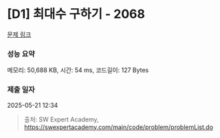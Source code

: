 # [D1] 최대수 구하기 - 2068 

[문제 링크](https://swexpertacademy.com/main/code/problem/problemDetail.do?contestProbId=AV5QQhbqA4QDFAUq) 

### 성능 요약

메모리: 50,688 KB, 시간: 54 ms, 코드길이: 127 Bytes

### 제출 일자

2025-05-21 12:34



> 출처: SW Expert Academy, https://swexpertacademy.com/main/code/problem/problemList.do